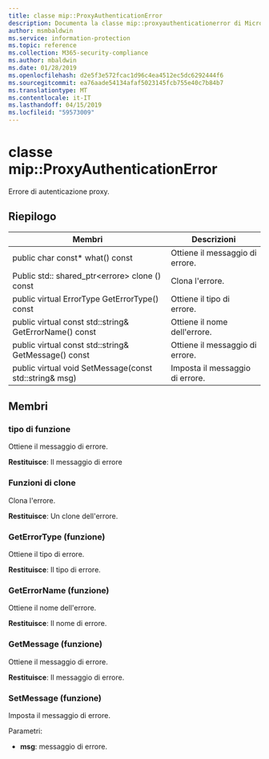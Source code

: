 ```yaml
---
title: classe mip::ProxyAuthenticationError
description: Documenta la classe mip::proxyauthenticationerror di Microsoft Information Protection (MIP) SDK.
author: msmbaldwin
ms.service: information-protection
ms.topic: reference
ms.collection: M365-security-compliance
ms.author: mbaldwin
ms.date: 01/28/2019
ms.openlocfilehash: d2e5f3e572fcac1d96c4ea4512ec5dc6292444f6
ms.sourcegitcommit: ea76aade54134afaf5023145fcb755e40c7b84b7
ms.translationtype: MT
ms.contentlocale: it-IT
ms.lasthandoff: 04/15/2019
ms.locfileid: "59573009"
---
```

# <a name="class-mipproxyauthenticationerror"></a>classe mip::ProxyAuthenticationError 
Errore di autenticazione proxy.
  
## <a name="summary"></a>Riepilogo
 Membri                        | Descrizioni                                
--------------------------------|---------------------------------------------
public char const* what() const  |  Ottiene il messaggio di errore.
Public std:: shared_ptr\<errore\> clone () const  |  Clona l'errore.
public virtual ErrorType GetErrorType() const  |  Ottiene il tipo di errore.
public virtual const std::string& GetErrorName() const  |  Ottiene il nome dell'errore.
public virtual const std::string& GetMessage() const  |  Ottiene il messaggio di errore.
public virtual void SetMessage(const std::string& msg)  |  Imposta il messaggio di errore.
  
## <a name="members"></a>Membri
  
### <a name="what-function"></a>tipo di funzione
Ottiene il messaggio di errore.

  
**Restituisce**: Il messaggio di errore
  
### <a name="clone-function"></a>Funzioni di clone
Clona l'errore.

  
**Restituisce**: Un clone dell'errore.
  
### <a name="geterrortype-function"></a>GetErrorType (funzione)
Ottiene il tipo di errore.

  
**Restituisce**: Il tipo di errore.
  
### <a name="geterrorname-function"></a>GetErrorName (funzione)
Ottiene il nome dell'errore.

  
**Restituisce**: Il nome di errore.
  
### <a name="getmessage-function"></a>GetMessage (funzione)
Ottiene il messaggio di errore.

  
**Restituisce**: Il messaggio di errore.
  
### <a name="setmessage-function"></a>SetMessage (funzione)
Imposta il messaggio di errore.

Parametri:  
* **msg**: messaggio di errore.
